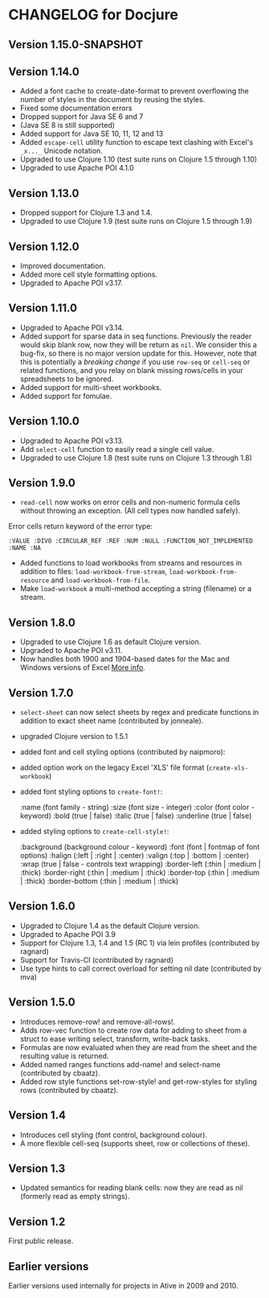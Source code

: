 # CHANGELOG for Docjure

## Version 1.15.0-SNAPSHOT

## Version 1.14.0
* Added a font cache to create-date-format to prevent overflowing the number
  of styles in the document by reusing the styles.
* Fixed some documentation errors
* Dropped support for Java SE 6 and 7
* (Java SE 8 is still supported)
* Added support for Java SE 10, 11, 12 and 13
* Added `escape-cell` utility function to escape text clashing with Excel's `_x..._` Unicode notation.
* Upgraded to use Clojure 1.10 (test suite runs on Clojure 1.5 through 1.10)
* Upgraded to use Apache POI 4.1.0

## Version 1.13.0
* Dropped support for Clojure 1.3 and 1.4.
* Upgraded to use Clojure 1.9 (test suite runs on Clojure 1.5 through 1.9)

## Version 1.12.0
* Improved documentation.
* Added more cell style formatting options.
* Upgraded to Apache POI v3.17.

## Version 1.11.0
* Upgraded to Apache POI v3.14.
* Added support for sparse data in seq functions. Previously the reader
would skip blank row, now they will be return as `nil`. We consider
this a bug-fix, so there is no major version update for this. However,
note that this is potentially a *breaking change* if you use `row-seq` or `cell-seq` or
related functions, and you relay on blank missing rows/cells in your
spreadsheets to be ignored.
* Added support for multi-sheet workbooks.
* Added support for fomulae.

## Version 1.10.0
* Upgraded to Apache POI v3.13.
* Add `select-cell` function to easily read a single cell value.
* Upgraded to use Clojure 1.8 (test suite runs on Clojure 1.3 through 1.8)

## Version 1.9.0

* `read-cell` now works on error cells and non-numeric formula cells without throwing an exception. (All cell types now handled safely).

Error cells return keyword of the error type:

```
:VALUE :DIV0 :CIRCULAR_REF :REF :NUM :NULL :FUNCTION_NOT_IMPLEMENTED :NAME :NA
```

* Added functions to load workbooks from streams and resources in
  addition to files: `load-workbook-from-stream`,
  `load-workbook-from-resource` and `load-workbook-from-file`.
* Make `load-workbook` a multi-method accepting a string (filename) or a
  stream.

## Version 1.8.0
* Upgraded to use Clojure 1.6 as default Clojure version.
* Upgraded to Apache POI v3.11.
* Now handles both 1900 and 1904-based dates for the Mac and Windows
 versions of Excel [More info](http://support.microsoft.com/kb/180162).

## Version 1.7.0
* `select-sheet` can now select sheets by regex and predicate functions in addition to exact sheet name (contributed by jonneale).
* upgraded Clojure version to 1.5.1
* added font and cell styling options (contributed by naipmoro):
* added option work on the legacy Excel 'XLS' file format (`create-xls-workbook`)
* added font styling options to `create-font!`:

    :name (font family - string)
    :size (font size - integer)
    :color (font color - keyword)
    :bold (true | false)
    :italic (true | false)
    :underline (true | false)

* added styling options to `create-cell-style!`:

    :background (background colour - keyword)
    :font (font | fontmap of font options)
    :halign (:left | :right | :center)
    :valign (:top | :bottom | :center)
    :wrap (true | false - controls text wrapping)
    :border-left (:thin | :medium | :thick)
    :border-right (:thin | :medium | :thick)
    :border-top (:thin | :medium | :thick)
    :border-bottom (:thin | :medium | :thick)



## Version 1.6.0
* Upgraded to Clojure 1.4 as the default Clojure version.
* Upgraded to Apache POI 3.9
* Support for Clojure 1.3, 1.4 and 1.5 (RC 1) via lein profiles (contributed by ragnard)
* Support for Travis-CI (contributed by ragnard)
* Use type hints to call correct overload for setting nil date (contributed by mva)

## Version 1.5.0
* Introduces remove-row! and remove-all-rows!.
* Adds row-vec function to create row data for adding to sheet from a struct to ease writing select, transform, write-back tasks.
* Formulas are now evaluated when they are read from the sheet and the resulting value is returned.
* Added named ranges functions add-name! and select-name (contributed by cbaatz).
* Added row style functions set-row-style! and get-row-styles for styling rows (contributed by cbaatz).

## Version 1.4
* Introduces cell styling (font control, background colour).
* A more flexible cell-seq (supports sheet, row or collections of these).

## Version 1.3
* Updated semantics for reading blank cells: now they are read as nil (formerly read as empty strings).

## Version 1.2

First public release.

## Earlier versions

Earlier versions used internally for projects in Ative in 2009 and 2010.
